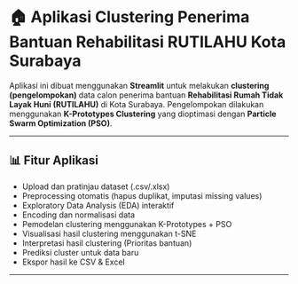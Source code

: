 # 🏠 Aplikasi Clustering Penerima Bantuan Rehabilitasi RUTILAHU Kota Surabaya

Aplikasi ini dibuat menggunakan **Streamlit** untuk melakukan **clustering (pengelompokan)** data calon penerima bantuan **Rehabilitasi Rumah Tidak Layak Huni (RUTILAHU)** di Kota Surabaya. Pengelompokan dilakukan menggunakan **K-Prototypes Clustering** yang dioptimasi dengan **Particle Swarm Optimization (PSO)**.

---

## 📊 Fitur Aplikasi

- Upload dan pratinjau dataset (.csv/.xlsx)
- Preprocessing otomatis (hapus duplikat, imputasi missing values)
- Exploratory Data Analysis (EDA) interaktif
- Encoding dan normalisasi data
- Pemodelan clustering menggunakan K-Prototypes + PSO
- Visualisasi hasil clustering menggunakan t-SNE
- Interpretasi hasil clustering (Prioritas bantuan)
- Prediksi cluster untuk data baru
- Ekspor hasil ke CSV & Excel

---
